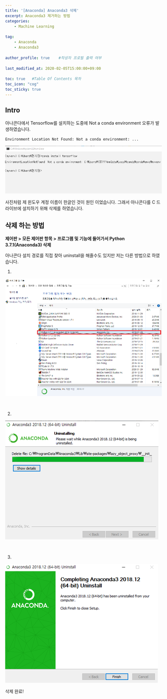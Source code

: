 ```yaml
---
title: '[Anaconda] Anaconda3 삭제' 
excerpt: Anaconda3 제거하는 방법
categories:
    - Machine Learning

tag:
    - Anaconda
    - Anaconda3

author_profile: true    #작성자 프로필 출력 여부

last_modified_at: 2020-02-05T15:00:00+09:00

toc: true   #Table Of Contents 목차 
toc_icon: "cog"
toc_sticky: true
---
```


## Intro
아나콘다에서 Tensorflow를 설치하는 도중에 Not a conda environment 오류가 발생하였습니다.

```
Environment Location Not Found: Not a conda environment: ...
```

![2.5-1](/assets/img/anaconda/2.5-1.png)

사진처럼 제 윈도우 계정 이름이 한글인 것이 원인 이었습니다. 그래서 아나콘다를 C 드라이브에 설치하기 위해 삭제를 하였습니다.

## 삭제 하는 방법
__제어판 > 모든 제어판 항목 > 프로그램 및 기능에 들어가서 Python 3.7.1(Anaconda3) 삭제__

아나콘다 설치 경로를 직접 찾아 uninstall을 해줄수도 있지만 저는 다른 방법으로 하였습니다.

1. 

![2.5-2](/assets/img/anaconda/2.5-2.png)

<br>

2. 

![2.5-3](/assets/img/anaconda/2.5-3.png)

<br>

3. 

![2.5-4](/assets/img/anaconda/2.5-4.png)

삭제 완료!
